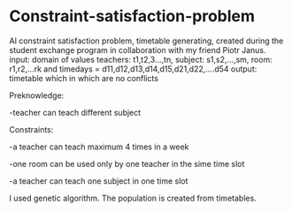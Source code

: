 # Constraint-satisfaction-problem
AI constraint satisfaction problem, timetable generating, created during the student exchange program in collaboration with my friend Piotr Janus. 
input: domain of values teachers: t1,t2,3...,tn, subject: s1,s2,...,sm, room: r1,r2,...rk and timedays = d11,d12,d13,d14,d15,d21,d22,....d54
output: timetable which in which are no conflicts     

Preknowledge: 

-teacher can teach different subject

Constraints:

-a teacher can teach maximum 4 times in a week 

-one room can be used only by one teacher in the sime time slot

-a teacher can teach one subject in one time slot

I used genetic algorithm. The population is created from timetables.
